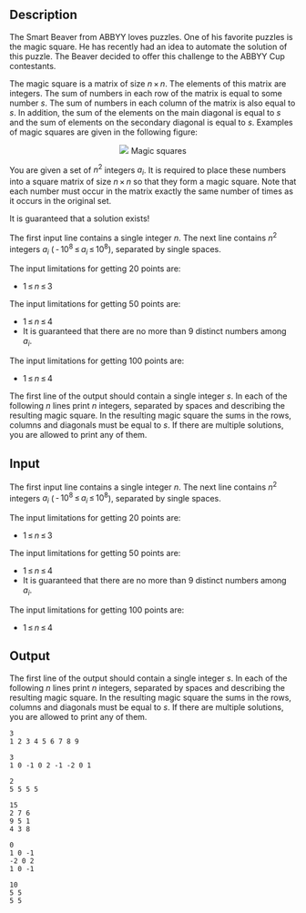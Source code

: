 ## Description

<div><p>The Smart Beaver from ABBYY loves puzzles. One of his favorite puzzles is the magic square. He has recently had an idea to automate the solution of this puzzle. The Beaver decided to offer this challenge to the ABBYY Cup contestants.</p><p>The magic square is a matrix of size <span class="tex-span"><i>n</i> × <i>n</i></span>. The elements of this matrix are integers. The sum of numbers in each row of the matrix is equal to some number <span class="tex-span"><i>s</i></span>. The sum of numbers in each column of the matrix is also equal to <span class="tex-span"><i>s</i></span>. In addition, the sum of the elements on the main diagonal is equal to <span class="tex-span"><i>s</i></span> and the sum of elements on the secondary diagonal is equal to <span class="tex-span"><i>s</i></span>. Examples of magic squares are given in the following figure:</p><center> <img class="tex-graphics" src="file://4U3mmORM.png" style="max-width: 100.0%;max-height: 100.0%;"> <span class="tex-font-size-script"> Magic squares </span> </center><p>You are given a set of <span class="tex-span"><i>n</i><sup class="upper-index">2</sup></span> integers <span class="tex-span"><i>a</i><sub class="lower-index"><i>i</i></sub></span>. It is required to place these numbers into a square matrix of size <span class="tex-span"><i>n</i> × <i>n</i></span> so that they form a magic square. Note that each number must occur in the matrix exactly the same number of times as it occurs in the original set.</p><p><span class="tex-font-style-it">It is guaranteed that a solution exists!</span></p></div><div class="input-specification"><p>The first input line contains a single integer <span class="tex-span"><i>n</i></span>. The next line contains <span class="tex-span"><i>n</i><sup class="upper-index">2</sup></span> integers <span class="tex-span"><i>a</i><sub class="lower-index"><i>i</i></sub></span> (<span class="tex-span"> - 10<sup class="upper-index">8</sup> ≤ <i>a</i><sub class="lower-index"><i>i</i></sub> ≤ 10<sup class="upper-index">8</sup></span>), separated by single spaces.</p><p>The input limitations for getting 20 points are: </p><ul> <li> <span class="tex-span">1 ≤ <i>n</i> ≤ 3</span> </li></ul><p>The input limitations for getting 50 points are: </p><ul> <li> <span class="tex-span">1 ≤ <i>n</i> ≤ 4</span> </li><li> It is guaranteed that there are no more than 9 distinct numbers among <span class="tex-span"><i>a</i><sub class="lower-index"><i>i</i></sub></span>. </li></ul><p>The input limitations for getting 100 points are: </p><ul> <li> <span class="tex-span">1 ≤ <i>n</i> ≤ 4</span> </li></ul></div><div class="output-specification"><p>The first line of the output should contain a single integer <span class="tex-span"><i>s</i></span>. In each of the following <span class="tex-span"><i>n</i></span> lines print <span class="tex-span"><i>n</i></span> integers, separated by spaces and describing the resulting magic square. In the resulting magic square the sums in the rows, columns and diagonals must be equal to <span class="tex-span"><i>s</i></span>. If there are multiple solutions, you are allowed to print any of them.</p></div>

## Input

<p>The first input line contains a single integer <span class="tex-span"><i>n</i></span>. The next line contains <span class="tex-span"><i>n</i><sup class="upper-index">2</sup></span> integers <span class="tex-span"><i>a</i><sub class="lower-index"><i>i</i></sub></span> (<span class="tex-span"> - 10<sup class="upper-index">8</sup> ≤ <i>a</i><sub class="lower-index"><i>i</i></sub> ≤ 10<sup class="upper-index">8</sup></span>), separated by single spaces.</p><p>The input limitations for getting 20 points are: </p><ul> <li> <span class="tex-span">1 ≤ <i>n</i> ≤ 3</span> </li></ul><p>The input limitations for getting 50 points are: </p><ul> <li> <span class="tex-span">1 ≤ <i>n</i> ≤ 4</span> </li><li> It is guaranteed that there are no more than 9 distinct numbers among <span class="tex-span"><i>a</i><sub class="lower-index"><i>i</i></sub></span>. </li></ul><p>The input limitations for getting 100 points are: </p><ul> <li> <span class="tex-span">1 ≤ <i>n</i> ≤ 4</span> </li></ul>

## Output

<p>The first line of the output should contain a single integer <span class="tex-span"><i>s</i></span>. In each of the following <span class="tex-span"><i>n</i></span> lines print <span class="tex-span"><i>n</i></span> integers, separated by spaces and describing the resulting magic square. In the resulting magic square the sums in the rows, columns and diagonals must be equal to <span class="tex-span"><i>s</i></span>. If there are multiple solutions, you are allowed to print any of them.</p>





```input1
3
1 2 3 4 5 6 7 8 9

```




```input2
3
1 0 -1 0 2 -1 -2 0 1

```




```input3
2
5 5 5 5

```




```output1
15
2 7 6
9 5 1
4 3 8

```




```output2
0
1 0 -1
-2 0 2
1 0 -1

```




```output3
10
5 5
5 5

```


